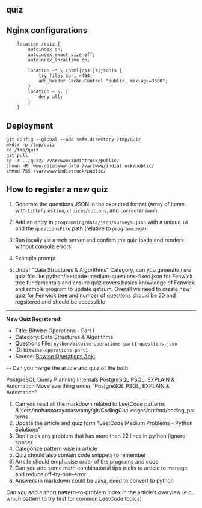 ## quiz

## Nginx configurations

```
    location /quiz {
        autoindex on;
        autoindex_exact_size off;
        autoindex_localtime on;

        location ~* \.(html|css|js|json)$ {
            try_files $uri =404;
            add_header Cache-Control "public, max-age=3600";
        }
        location ~ \. {
            deny all;
        }
    }
```

## Deployment
```
git config --global --add safe.directory /tmp/quiz
mkdir -p /tmp/quiz
cd /tmp/quiz
git pull
cp -r ../quiz/ /var/www/indiatruck/public/
chown -R  www-data:www-data /var/www/indiatruck/public/
chmod 755 /var/www/indiatruck/public/
```


## How to register a new quiz
1. Generate the questions JSON in the expected format (array of items with `title`/`question`, `choices`/`options`, and `correctAnswer`).
2. Add an entry in `programming/data/json/surveys.json` with a unique `id` and the `questionsFile` path (relative to `programming/`).
3. Run locally via a web server and confirm the quiz loads and renders without console errors.
4. Example prompt

1. Under "Data Structures & Algorithms" Category, can you generate new quiz file like python/leetcode-medium-questions-fixed.json for Fenwick tree fundamentals and ensure   quiz covers basics knowledge of Fenwick and sample program to update getsum. Overall we need to create new quiz for Fenwick tree and number of questions should be 50 and regsitered and should be accessible

---
**New Quiz Registered:**  
- Title: Bitwise Operations - Part I  
- Category: Data Structures & Algorithms  
- Questions File: `python/bitwise-operations-part1-questions.json`  
- ID: `bitwise-operations-part1`  
- Source: [Bitwise Operations Anki](https://github.com/mohanmca/CodingChallenges/blob/master/src/md/coding_patterns/25_bits_binary_anki.md)


-- Can you merge the article and quiz of the both 

PostgreSQL Query Planning Internals
PostgreSQL PSQL, EXPLAIN & Automation
Move everthing under "PostgreSQL PSQL, EXPLAIN & Automation"



1. Can you read all the markdown related to LeetCode patterns /Users/mohannarayanaswamy/git/CodingChallenges/src/md/coding_patterns
2. Update the article and quiz form "LeetCode Medium Problems - Python Solutions"
3. Don't pick any problem that has more than 22 lines in python (ignore space)
4. Categorize pattern wise in article
5. Quiz should also contain code snippets to remember
6. Artcile should emphasise order of the programs and code 
7. Can you add some math combinatorial tips tricks to article to manage and reduce off-by-one-error
8. Answers in markdown could be Java, need to convert to python


Can you add a short pattern-to-problem index in the article’s overview (e.g., which pattern to try first for common LeetCode topics)